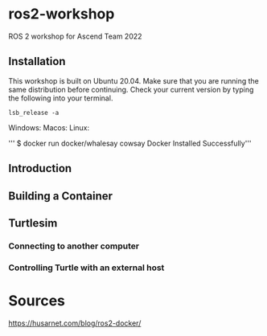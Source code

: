 # ros2-workshop
ROS 2 workshop for Ascend Team 2022

## Installation

This workshop is built on Ubuntu 20.04. Make sure that you are running the same distribution before continuing. 
Check your current version by typing the following into your terminal.
```
lsb_release -a
```
Windows:
Macos:
Linux:

''' $ docker run docker/whalesay cowsay Docker Installed Successfully'''

## Introduction

## Building a Container

## Turtlesim
### Connecting to another computer
### Controlling Turtle with an external host

# Sources
https://husarnet.com/blog/ros2-docker/


